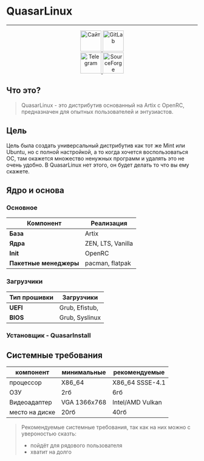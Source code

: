 <!-- markdownlint-disable first-line-h1 -->
<!-- markdownlint-disable html -->
<!-- markdownlint-disable no-duplicate-header -->

# QuasarLinux

<hr>
<div align="center">
  <a href="https://b-e-n-z1342.github.io/QuasarLinux" target="_blank">
    <img alt="Сайт" src="https://img.shields.io/badge/🌐-Официальный_сайт-blue" height="55" />
  </a>
  <a href="https://gitlab.com/users/Quasar_benz/projects" target="_blank">
    <img alt="GitLab" src="https://img.shields.io/badge/GitLab-Проекты-orange?logo=gitlab" height="55" />
  </a>
</div>

<div align="center">
  <a href="https://t.me/quasar_linux" target="_blank">
    <img alt="Telegram" src="https://img.shields.io/badge/Telegram-Канал-blue?logo=telegram" height="55" />
  </a>
  <a href="https://sourceforge.net/u/quasarbenz/profile" target="_blank">
    <img alt="SourceForge" src="https://img.shields.io/badge/SourceForge-Скачать-orange" height="55" />
  </a>
</div> 

## Что это? 

> QuasarLinux - это дистрибутив основанный на Artix с OpenRC, предназначен для опытных пользователей и энтузиастов. 

## Цель

Цель была создать универсальный дистрибутив как тот же Mint или Ubuntu, но с полной настройкой, а то когда хочется воспользоваться ОС, там окажется множество ненужных программ и удалять это не очень удобно. В QuasarLinux нет этого, он будет делать то что вы ему скажете.

## Ядро и основа

### Основное
| Компонент     | Реализация                |
|---------------|---------------------------|
| **База**      | Artix                     |
| **Ядра**      | ZEN, LTS, Vanilla         |
| **Init**      | OpenRC                    |
| **Пакетные менеджеры** | pacman, flatpak    |

### Загрузчики
| Тип прошивки | Загрузчики |
|--------------|------------|
| **UEFI**     | Grub, Efistub, |
| **BIOS**     | Grub, Syslinux |

### Установщик - QuasarInstall

## Системные требования

|  компонент  |  минимальные  |  рекомендуемые  |
|-------------|---------------|-----------------|
|  процессор  |    X86_64     | X86_64 SSSE-4.1 |
|   ОЗУ       | 2гб           |  6гб            |
|Видеоадаптер | VGA 1366x768  | Intel/AMD Vulkan|
|место на диске| 20гб         | 40гб         |

> Рекомендуемые системные требования, так как на них можно с увероностью сказть: 
> - пойдёт для рядового пользователя
> - хватит на долго
